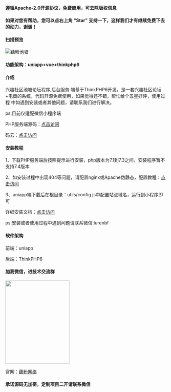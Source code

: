 #### 遵循Apache-2.0开源协议，免费商用，可去除版权信息

#### 如果对您有帮助，您可以点右上角 "Star" 支持一下，这样我们才有继续免费下去的动力，谢谢！

#### 扫描预览

![藕粉池塘](https://www.ymeoo.cn/uploads/postImages/20201128/dbe83cd79554f0884812587fc2a0cd3d.jpg "藕粉池塘.jpg")

#### 功能架构：uniapp+vue+thinkphp6

#### 介绍

兴趣社区池塘论坛程序,后台服务 端基于ThinkPHP6开发，是一套兴趣社区论坛+电商的系统，代码开源免费使用，如果觉得还不错，帮忙给个五星好评，使用过程
中如遇到安装或者其他问题，请联系我们进行解决。

ps:目前仅适配微信小程序端


PHP服务端源码：[点击访问](https://www.ymeoo.cn/shop/goods-33.html)

码云：[点击访问](https://gitee.com/ym721/cloud-meow-uni)

#### 安装教程

1、下载PHP服务端后按照提示进行安装，php版本为7.1到7.3之间，安装程序暂不支持7.4版本

2、如安装过程中出现404等问题，请配置nginx或Apache伪静态，配置教程：[点击访问](https://www.kancloud.cn/manual/thinkphp5/177576)

3、uniapp端下载后在根目录：utils/config.js中配置站点域名，运行到小程序即可

详细安装文档：[点击访问](https://www.ymeoo.cn/p/67.html)

ps:安装或者使用过程中遇到问题请联系微信:lurenbf

#### 软件架构

前端：uniapp

后端：ThinkPHP6


#### 加我微信，进技术交流群
<img src="https://www.ymeoo.cn/uploads/postImages/20201228/1ce72d0d41390b4c786f9d0d665c4533.jpg" width = "200px" height = "260px" />

官网：[藕粉网络](https://www.ymeoo.cn)

#### 承诺源码无加密，定制项目二开请联系微信